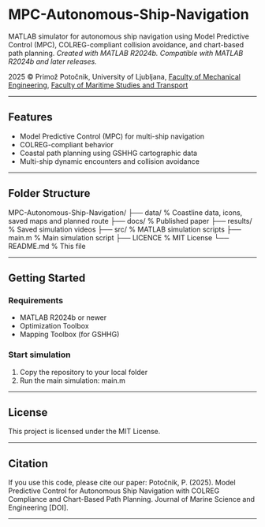 # MPC-Autonomous-Ship-Navigation

MATLAB simulator for autonomous ship navigation using Model Predictive Control (MPC), COLREG-compliant collision avoidance, and chart-based path planning.
_Created with MATLAB R2024b. Compatible with MATLAB R2024b and later releases._

2025 © Primož Potočnik, University of Ljubljana, 
[Faculty of Mechanical Engineering](https://www.fs.uni-lj.si/en), [Faculty of Maritime Studies and Transport](https://www.fpp.uni-lj.si/en)

---

## Features

- Model Predictive Control (MPC) for multi-ship navigation
- COLREG-compliant behavior
- Coastal path planning using GSHHG cartographic data
- Multi-ship dynamic encounters and collision avoidance

---

## Folder Structure

MPC-Autonomous-Ship-Navigation/
├── data/ % Coastline data, icons, saved maps and planned route
├── docs/ % Published paper
├── results/ % Saved simulation videos
├── src/ % MATLAB simulation scripts
├── main.m % Main simulation script
├── LICENCE % MIT License
└── README.md % This file

---
## Getting Started

### Requirements
- MATLAB R2024b or newer
- Optimization Toolbox
- Mapping Toolbox (for GSHHG)

### Start simulation
1. Copy the repository to your local folder
2. Run the main simulation: main.m

---
##  License

This project is licensed under the MIT License.

---
## Citation

If you use this code, please cite our paper: 
Potočnik, P. (2025). Model Predictive Control for Autonomous Ship Navigation with COLREG Compliance and Chart-Based Path Planning. Journal of Marine Science and Engineering [DOI].

---
